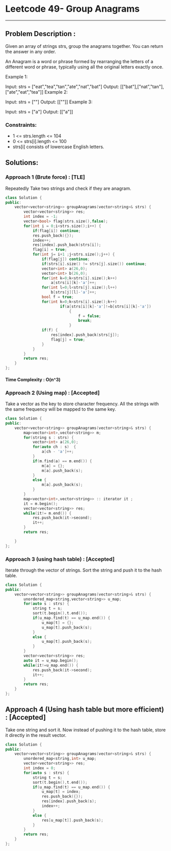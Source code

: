 # Leetcode 49- Group Anagrams
***
## Problem Description : 
Given an array of strings strs, group the anagrams together. You can return the answer in any order.

An Anagram is a word or phrase formed by rearranging the letters of a different word or phrase, typically using all the original letters exactly once.

 

Example 1:

Input: strs = ["eat","tea","tan","ate","nat","bat"]
Output: [["bat"],["nat","tan"],["ate","eat","tea"]]
Example 2:

Input: strs = [""]
Output: [[""]]
Example 3:

Input: strs = ["a"]
Output: [["a"]]
 

### Constraints:

 * 1 <= strs.length <= 104
 * 0 <= strs[i].length <= 100
 * strs[i] consists of lowercase English letters.

## Solutions: 

### Approach 1 (Brute force) : [TLE]
 Repeatedly Take two strings and check if they are anagram.

``` cpp
class Solution {
public:
    vector<vector<string>> groupAnagrams(vector<string>& strs) {
        vector<vector<string>> res;
        int index = -1;
        vector<bool> flag(strs.size(),false);
        for(int i = 0;i<strs.size();i++) {
            if(flag[i]) continue;
            res.push_back({});
            index++;
            res[index].push_back(strs[i]);
            flag[i] = true;
            for(int j= i+1 ;j<strs.size();j++) {
                if(flag[j]) continue;
                if(strs[i].size() != strs[j].size()) continue;
                vector<int> a(26,0);
                vector<int> b(26,0);
                for(int k=0;k<strs[i].size();k++)
                    a[strs[i][k]-'a']++;
                for(int l=0;l<strs[j].size();l++)
                    b[strs[j][l]-'a']++;
                bool f = true;
                for(int k=0;k<strs[i].size();k++)
                        if(a[strs[i][k]-'a']!=b[strs[i][k]-'a'])
                            {
                                f = false;
                                break;
                            }
                if(f) {
                    res[index].push_back(strs[j]);
                    flag[j] = true;
                }
            }
        }
        return res;
    }
};
```
#### Time Complexity : O(n^3)


### Approach 2 (Using map) : [Accepted]
 Take a vector<int> as the key to store character frequency.
 All the strings with the same frequency will be mapped to the same key.

``` cpp
class Solution {
public:
    vector<vector<string>> groupAnagrams(vector<string>& strs) {
        map<vector<int>,vector<string>> m;
        for(string s : strs) {
            vector<int> a(26,0);
            for(auto ch : s)  {
                a[ch - 'a']++;
            }
            if(m.find(a) == m.end()) {
                m[a] = {};
                m[a].push_back(s);
            }
            else {
                m[a].push_back(s);
            }
        }
        map<vector<int>,vector<string>> :: iterator it ;
        it = m.begin();
        vector<vector<string>> res;
        while(it!= m.end()) {
            res.push_back(it->second);
            it++;
        }
        return res;

    }
};
```

### Approach 3 (using hash table) : [Accepted]
Iterate through the vector of strings.
Sort the string and push it to the hash table.

``` cpp
class Solution {
public:
    vector<vector<string>> groupAnagrams(vector<string>& strs) {
        unordered_map<string,vector<string>> u_map;
        for(auto s : strs) {
            string t = s;
            sort(t.begin(),t.end());
            if(u_map.find(t) == u_map.end()) {
                u_map[t] = {};
                u_map[t].push_back(s);
            }
            else {
                u_map[t].push_back(s);
            }
        }
        vector<vector<string>> res;
        auto it = u_map.begin();
        while(it!=u_map.end()) {
            res.push_back(it->second);
            it++;
        }
        return res;
    }
};
```

## Approach 4 (Using hash table but more efficient) : [Accepted]

 Take one string and sort it. Now instead of pushing it to the hash table, store it directly in the result vector.

``` cpp
class Solution {
public:
    vector<vector<string>> groupAnagrams(vector<string>& strs) {
        unordered_map<string,int> u_map;
        vector<vector<string>> res;
        int index = 0;
        for(auto s : strs) {
            string t = s;
            sort(t.begin(),t.end());
            if(u_map.find(t) == u_map.end()) {
                u_map[t] = index;
                res.push_back({});
                res[index].push_back(s);
                index++;
            }
            else {
                res[u_map[t]].push_back(s);
            }
        }
        return res;
    }
};
```

